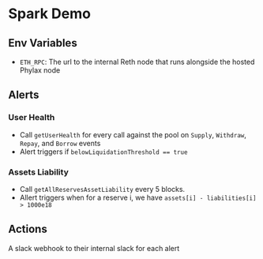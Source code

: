 # Spark Demo

## Env Variables

- `ETH_RPC`: The url to the internal Reth node that runs alongside the hosted Phylax node

## Alerts

### User Health

- Call `getUserHealth` for every call against the pool on `Supply`, `Withdraw`, `Repay`, and `Borrow` events
- Alert triggers if `belowLiquidationThreshold == true`

### Assets Liability

- Call `getAllReservesAssetLiability` every 5 blocks.
- Allert triggers when for a reserve i, we have `assets[i] - liabilities[i] > 1000e18`

## Actions

A slack webhook to their internal slack for each alert
